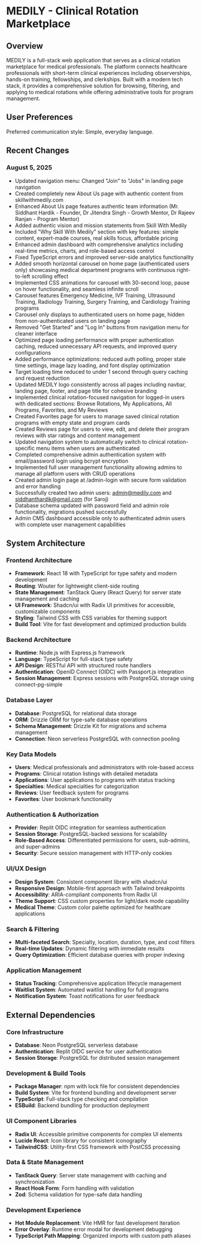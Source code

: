 # MEDILY - Clinical Rotation Marketplace

## Overview

MEDILY is a full-stack web application that serves as a clinical rotation marketplace for medical professionals. The platform connects healthcare professionals with short-term clinical experiences including observerships, hands-on training, fellowships, and clerkships. Built with a modern tech stack, it provides a comprehensive solution for browsing, filtering, and applying to medical rotations while offering administrative tools for program management.

## User Preferences

Preferred communication style: Simple, everyday language.

## Recent Changes

### August 5, 2025
- Updated navigation menu: Changed "Join" to "Jobs" in landing page navigation
- Created completely new About Us page with authentic content from skillwithmedily.com
- Enhanced About Us page features authentic team information (Mr. Siddhant Hardik - Founder, Dr Jitendra Singh - Growth Mentor, Dr Rajeev Ranjan - Program Mentor)
- Added authentic vision and mission statements from Skill With Medily
- Included "Why Skill With Medily" section with key features: simple content, expert-made courses, real skills focus, affordable pricing
- Enhanced admin dashboard with comprehensive analytics including real-time metrics, charts, and role-based access control
- Fixed TypeScript errors and improved server-side analytics functionality
- Added smooth horizontal carousel on home page (authenticated users only) showcasing medical department programs with continuous right-to-left scrolling effect
- Implemented CSS animations for carousel with 30-second loop, pause on hover functionality, and seamless infinite scroll
- Carousel features Emergency Medicine, IVF Training, Ultrasound Training, Radiology Training, Surgery Training, and Cardiology Training programs
- Carousel only displays to authenticated users on home page, hidden from non-authenticated users on landing page
- Removed "Get Started" and "Log In" buttons from navigation menu for cleaner interface
- Optimized page loading performance with proper authentication caching, reduced unnecessary API requests, and improved query configurations
- Added performance optimizations: reduced auth polling, proper stale time settings, image lazy loading, and font display optimization
- Target loading time reduced to under 1 second through query caching and request reduction
- Updated MEDILY logo consistently across all pages including navbar, landing page, footer, and page title for cohesive branding
- Implemented clinical rotation-focused navigation for logged-in users with dedicated sections: Browse Rotations, My Applications, All Programs, Favorites, and My Reviews
- Created Favorites page for users to manage saved clinical rotation programs with empty state and program cards
- Created Reviews page for users to view, edit, and delete their program reviews with star ratings and content management
- Updated navigation system to automatically switch to clinical rotation-specific menu items when users are authenticated
- Completed comprehensive admin authentication system with email/password login using bcrypt encryption
- Implemented full user management functionality allowing admins to manage all platform users with CRUD operations
- Created admin login page at /admin-login with secure form validation and error handling
- Successfully created two admin users: admin@medily.com and siddhanthardik@gmail.com (for Saroj)
- Database schema updated with password field and admin role functionality, migrations pushed successfully
- Admin CMS dashboard accessible only to authenticated admin users with complete user management capabilities

## System Architecture

### Frontend Architecture
- **Framework**: React 18 with TypeScript for type safety and modern development
- **Routing**: Wouter for lightweight client-side routing
- **State Management**: TanStack Query (React Query) for server state management and caching
- **UI Framework**: Shadcn/ui with Radix UI primitives for accessible, customizable components
- **Styling**: Tailwind CSS with CSS variables for theming support
- **Build Tool**: Vite for fast development and optimized production builds

### Backend Architecture
- **Runtime**: Node.js with Express.js framework
- **Language**: TypeScript for full-stack type safety
- **API Design**: RESTful API with structured route handlers
- **Authentication**: OpenID Connect (OIDC) with Passport.js integration
- **Session Management**: Express sessions with PostgreSQL storage using connect-pg-simple

### Database Layer
- **Database**: PostgreSQL for relational data storage
- **ORM**: Drizzle ORM for type-safe database operations
- **Schema Management**: Drizzle Kit for migrations and schema management
- **Connection**: Neon serverless PostgreSQL with connection pooling

### Key Data Models
- **Users**: Medical professionals and administrators with role-based access
- **Programs**: Clinical rotation listings with detailed metadata
- **Applications**: User applications to programs with status tracking
- **Specialties**: Medical specialties for categorization
- **Reviews**: User feedback system for programs
- **Favorites**: User bookmark functionality

### Authentication & Authorization
- **Provider**: Replit OIDC integration for seamless authentication
- **Session Storage**: PostgreSQL-backed sessions for scalability
- **Role-Based Access**: Differentiated permissions for users, sub-admins, and super-admins
- **Security**: Secure session management with HTTP-only cookies

### UI/UX Design
- **Design System**: Consistent component library with shadcn/ui
- **Responsive Design**: Mobile-first approach with Tailwind breakpoints
- **Accessibility**: ARIA-compliant components from Radix UI
- **Theme Support**: CSS custom properties for light/dark mode capability
- **Medical Theme**: Custom color palette optimized for healthcare applications

### Search & Filtering
- **Multi-faceted Search**: Specialty, location, duration, type, and cost filters
- **Real-time Updates**: Dynamic filtering with immediate results
- **Query Optimization**: Efficient database queries with proper indexing

### Application Management
- **Status Tracking**: Comprehensive application lifecycle management
- **Waitlist System**: Automated waitlist handling for full programs
- **Notification System**: Toast notifications for user feedback

## External Dependencies

### Core Infrastructure
- **Database**: Neon PostgreSQL serverless database
- **Authentication**: Replit OIDC service for user authentication
- **Session Storage**: PostgreSQL for distributed session management

### Development & Build Tools
- **Package Manager**: npm with lock file for consistent dependencies
- **Build System**: Vite for frontend bundling and development server
- **TypeScript**: Full-stack type checking and compilation
- **ESBuild**: Backend bundling for production deployment

### UI Component Libraries
- **Radix UI**: Accessible primitive components for complex UI elements
- **Lucide React**: Icon library for consistent iconography
- **TailwindCSS**: Utility-first CSS framework with PostCSS processing

### Data & State Management
- **TanStack Query**: Server state management with caching and synchronization
- **React Hook Form**: Form handling with validation
- **Zod**: Schema validation for type-safe data handling

### Development Experience
- **Hot Module Replacement**: Vite HMR for fast development iteration
- **Error Overlay**: Runtime error modal for development debugging
- **TypeScript Path Mapping**: Organized imports with custom path aliases